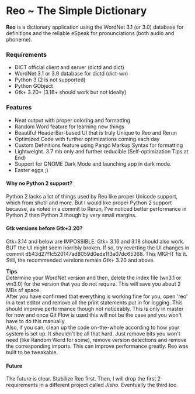 # Reo ~ The Simple Dictionary
**Reo** is a dictionary application using the WordNet 3.1 (or 3.0) database for definitions and the reliable eSpeak for pronunciations (both audio and phoneme).
### Requirements
 * DICT official client and server (dictd and dict)
 * WordNet 3.1 or 3.0 database for dictd (dict-wn)
 * Python 3 (2 is not supported)
 * Python GObject
 * Gtk+ 3.20+ (3.16+ should work but not ideally)

### Features
 * Neat output with proper coloring and formatting
 * Random Word feature for learning new things
 * Beautiful HeaderBar-based UI that is truly Unique to Reo and Rerun
 * Optimized Code with further optimizations coming each day
 * Custom Definitions feature using Pango Markup Syntax for formatting
 * Lightweight. 3.7 mb only and further reducible (Self-optimization Tips at End)
 * Support for GNOME Dark Mode and launching app in dark mode.
 * Easter eggs ;)

#### Why no Python 2 support?
Python 2 lacks a lot of things used by Reo like proper Unicode support, which from shutil and more. But I would like proper Python 2 support because, as noted in a commit to Rerun, I've noticed better performance in Python 2 than Python 3 though by very small margins.

#### Gtk versions before Gtk+3.20?
Gtk+3.14 and below are IMPOSSIBLE. Gtk+ 3.16 and 3.18 should also work. BUT the UI might seem horribly broken. If so, try reverting the UI changes in commit d543d27f1c520147ad8059d0ede1f3a07dc65368. This MIGHT fix it.
Still, the recommended versions remain Gtk+ 3.20 and above.

**Tips**  
Determine your WordNet version and then, delete the index file (wn3.1 or wn3.0) for the version that you do not require. This will save you about 2 MBs of space.  
After you have confirmed that everything is working fine for you, open 'reo' in a text editor and remove all the print statements put in for logging. This should improve performance though not noticeably. This is only in master for now and once Git Flow is used this will not be the case and you won't have to do this manually.  
Also, if you can, clean up the code on-the-whole according to how your system is set up. It shouldn't be all that hard. Just remove bits you won't need (like Random Word for some), remove version detections and remove the corresponding imports. This can improve performance greatly. Reo was built to be tweakable.

#### Future
The future is clear. Stabilize Reo first. Then, I will drop the first 2 requirements in a different project called *Jisho*. Eventually the third too.
